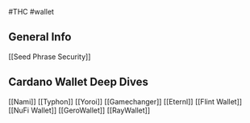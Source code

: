 #THC #wallet 

## General Info
[[Seed Phrase Security]]

## Cardano Wallet Deep Dives
[[Nami]]
[[Typhon]]
[[Yoroi]]
[[Gamechanger]] 
[[Eternl]]
[[Flint Wallet]]
[[NuFi Wallet]]
[[GeroWallet]]
[[RayWallet]]